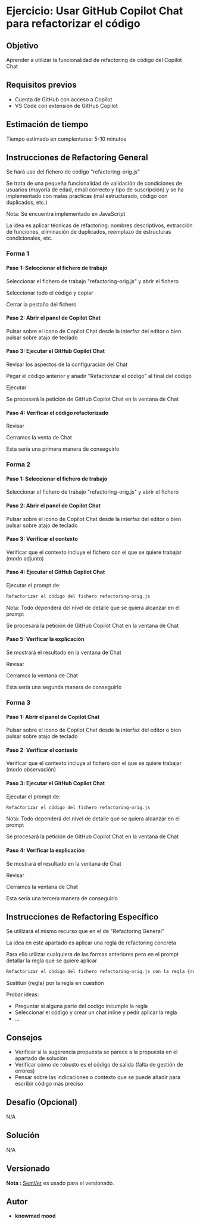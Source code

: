 # Ejercicio: Usar GitHub Copilot Chat para refactorizar el código

## Objetivo

Aprender a utilizar la funcionalidad de refactoring de código del Copilot Chat

## Requisitos previos

- Cuenta de GitHub con acceso a Copilot
- VS Code con extensión de GitHub Copilot

## Estimación de tiempo

Tiempo estimado en complentarse: 5-10 minutos

## Instrucciones de Refactoring General

Se hará uso del fichero de código "refactoring-orig.js"

Se trata de una pequeña funcionalidad de validación de condiciones de usuarios (mayoría de edad, email correcto y tipo de suscripción) y se ha implementado con malas prácticas (mal estructurado, código con duplicados, etc.)

Nota: Se encuentra implementado en JavaScript

La idea es aplicar técnicas de refactoring: nombres descriptivos, extracción de funciones, eliminación de duplicados, reemplazo de estructuras condicionales, etc.

### Forma 1

#### Paso 1: Seleccionar el fichero de trabajo

Seleccionar el fichero de trabajo "refactoring-orig.js" y abrir el fichero

Seleccionar todo el código y copiar

Cerrar la pestaña del fichero

#### Paso 2: Abrir el panel de Copilot Chat

Pulsar sobre el icono de Copilot Chat desde la interfaz del editor o bien pulsar sobre atajo de teclado

#### Paso 3: Ejecutar el GitHub Copilot Chat

Revisar los aspectos de la configuración del Chat

Pegar el código anterior y añadir "Refactorizar el código" al final del código

Ejecutar

Se procesará la petición de GitHub Copilot Chat en la ventana de Chat

#### Paso 4: Verificar el código refactorizado

Revisar

Cerramos la venta de Chat

Esta sería una primera manera de conseguirlo

### Forma 2

#### Paso 1: Seleccionar el fichero de trabajo

Seleccionar el fichero de trabajo "refactoring-orig.js" y abrir el fichero

#### Paso 2: Abrir el panel de Copilot Chat

Pulsar sobre el icono de Copilot Chat desde la interfaz del editor o bien pulsar sobre atajo de teclado

#### Paso 3: Verificar el contexto

Verificar que el contexto incluye el fichero con el que se quiere trabajar (modo adjunto)

#### Paso 4: Ejecutar el GitHub Copilot Chat

Ejecutar el prompt de:

```bash
Refactorizar el código del fichero refactoring-orig.js
```

Nota: Todo dependerá del nivel de detalle que se quiera alcanzar en el prompt

Se procesará la petición de GitHub Copilot Chat  en la ventana de Chat

#### Paso 5: Verificar la explicación

Se mostrará el resultado en la ventana de Chat

Revisar

Cerramos la ventana de Chat

Esta sería una segunda manera de conseguirlo

### Forma 3

#### Paso 1: Abrir el panel de Copilot Chat

Pulsar sobre el icono de Copilot Chat desde la interfaz del editor o bien pulsar sobre atajo de teclado

#### Paso 2: Verificar el contexto

Verificar que el contexto incluye al fichero con el que se quiere trabajar (modo observación)

#### Paso 3: Ejecutar el GitHub Copilot Chat

Ejecutar el prompt de:

```bash
Refactorizar el código del fichero refactoring-orig.js
```

Nota: Todo dependerá del nivel de detalle que se quiera alcanzar en el prompt

Se procesará la petición de GitHub Copilot Chat en la ventana de Chat

#### Paso 4: Verificar la explicación

Se mostrará el resultado en la ventana de Chat

Revisar

Cerramos la ventana de Chat

Esta sería una tercera manera de conseguirlo

## Instrucciones de Refactoring Específico

Se utilizará el mismo recurso que en el de "Refactoring General"

La idea en este apartado es aplicar una regla de refactoring concreta

Para ello utilizar cualquiera de las formas anteriores pero en el prompt detallar la regla que se quiere aplicar

```bash
Refactorizar el código del fichero refactoring-orig.js con la regla {regla}
```

Sustituir {regla} por la regla en cuestión

Probar ideas:

* Preguntar si alguna parte del codigo incumple la regla
* Seleccionar el código y crear un chat inline y pedir aplicar la regla
* ...


## Consejos

- Verificar si la sugerencia propuesta se parece a la propuesta en el apartado de solución
- Verificar cómo de robusto es el código de salida (falta de gestión de errores)
- Pensar sobre las indicaciones o contexto que se puede añadir para escribir código más preciso

## Desafio (Opcional)

N/A

## Solución

N/A

## Versionado

**Nota :** [SemVer](http://semver.org/) es usado para el versionado.

## Autor

* **knowmad mood**